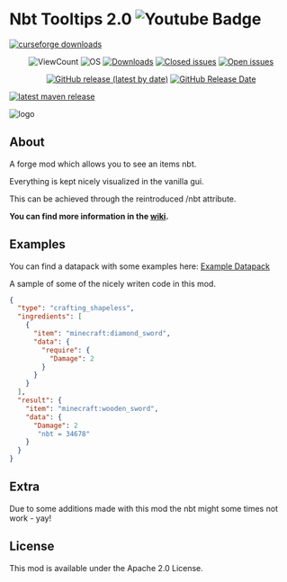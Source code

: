 

# Nbt Tooltips 2.0    <img src="https://camo.githubusercontent.com/49b29197e2b4b615ec3fc9719a7898ef399be5df19ff35d0a430f417ed51fa4e/68747470733a2f2f696d672e736869656c64732e696f2f6769746875622f6c616e6775616765732f746f702f4b6f70616d65642f526176656e2d62504c5553" alt="Youtube Badge"/>
  </a>

[![curseforge downloads](http://cf.way2muchnoise.eu/full_nbt-crafting_downloads.svg)](https://minecraft.curseforge.om/projects/nbt-crafting)
<p align="center">
<img alt="ViewCount" src="https://views.whatilearened.today/views/github/MShawon/YouTube-Viewer.svg">
<img alt="OS" src="https://img.shields.io/badge/OS-Windows%20/%20Linux / Mac-success">
<a href="https://github.com/MShawon/YouTube-Viewer/releases"><img alt="Downloads" src="https://img.shields.io/github/downloads/MShawon/YouTube-Viewer/total?label=Downloads&color=success"></a>
<a href="https://github.com/MShawon/YouTube-Viewer/issues?q=is%3Aissue+is%3Aclosed"><img alt="Closed issues" src="https://img.shields.io/github/issues-closed/MShawon/YouTube-Viewer.svg"></a>
<a href="https://github.com/MShawon/YouTube-Viewer/issues?q=is%3Aissue+is%3Aopen"><img alt="Open issues" src="https://img.shields.io/github/issues/MShawon/YouTube-Viewer"></a>
</p>
<p align="center">
  <a href="https://github.com/MShawon/YouTube-Viewer/releases/latest"><img alt="GitHub release (latest by date)" src="https://img.shields.io/github/v/release/MShawon/YouTube-Viewer?color=success"></a>
  <a href="https://github.com/MShawon/YouTube-Viewer/releases/latest"><img alt="GitHub Release Date" src="https://img.shields.io/github/release-date/MShawon/YouTube-Viewer?color=success"></a>
</p>

[![latest maven release](https://img.shields.io/maven-metadata/v?label=latest%20maven%20release&metadataUrl=https%3A%2F%2Fmaven.siphalor.de%2Fde%2Fsiphalor%2Fnbtcrafting-1.15%2Fmaven-metadata.xml)](https://maven.siphalor.de/de/siphalor/nbtcrafting-1.15/)

![logo](images/logo_2.0_big.png?raw=true)

## About
A forge mod which allows you to see an items nbt.

Everything is kept nicely visualized in the vanilla gui.

This can be achieved through the reintroduced /nbt attribute. 

**You can find more information in the [wiki](https://mcwor.de/nbt-crafting/v2).**

## Examples

You can find a datapack with some examples here: [Example Datapack](https://github.com/Siphalor/nbt-craftisuites/7385455218/artifacts/300475995)

A sample of some of the nicely writen code in this mod.

```json
{
  "type": "crafting_shapeless",
  "ingredients": [
    {
      "item": "minecraft:diamond_sword",
      "data": {
        "require": {
          "Damage": 2
        }
      }
    }
  ],
  "result": {
    "item": "minecraft:wooden_sword",
    "data": {
      "Damage": 2
       "nbt = 34678"
    }
  }
}
```

## Extra
Due to some additions made with this mod the nbt might some times not work - yay!

## License
This mod is available under the Apache 2.0 License.



 

